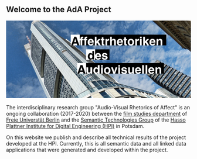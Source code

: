 ## Welcome to the AdA Project

![Title Picture](/images/ada.png)

The interdisciplinary research group "Audio-Visual Rhetorics of Affect" is an ongoing collaboration (2017-2020) between the [film studies department](https://www.ada.cinepoetics.fu-berlin.de/en/index.html) of [Freie Universtät Berlin](https://www.fu-berlin.de/en/) and the [Semantic Technologies Group](https://hpi.de/meinel/knowledge-tech/former-topics/semantics.html) of the [Hasso Plattner Institute for Digital Engineering (HPI)](https://hpi.de/en/index.html) in Potsdam.

On this website we publish and describe all technical results of the project developed at the HPI. Currently, this is all semantic data and all linked data applications that were generated and developed within the project.